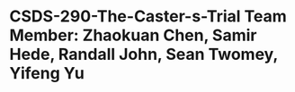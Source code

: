 # CSDS-290-The-Caster-s-Trial Team Member: Zhaokuan Chen, Samir Hede, Randall John, Sean Twomey, Yifeng Yu